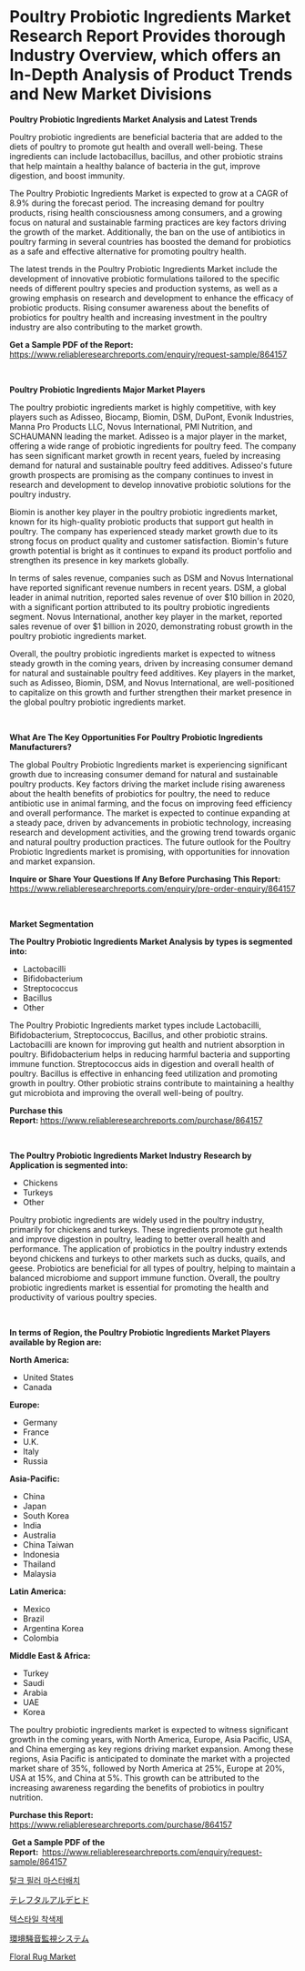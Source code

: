 <p><h1>Poultry Probiotic Ingredients Market Research Report Provides thorough Industry Overview, which offers an In-Depth Analysis of Product Trends and New Market Divisions</h1></p><p><strong>Poultry Probiotic Ingredients Market Analysis and Latest Trends</strong></p>
<p><p>Poultry probiotic ingredients are beneficial bacteria that are added to the diets of poultry to promote gut health and overall well-being. These ingredients can include lactobacillus, bacillus, and other probiotic strains that help maintain a healthy balance of bacteria in the gut, improve digestion, and boost immunity.</p><p>The Poultry Probiotic Ingredients Market is expected to grow at a CAGR of 8.9% during the forecast period. The increasing demand for poultry products, rising health consciousness among consumers, and a growing focus on natural and sustainable farming practices are key factors driving the growth of the market. Additionally, the ban on the use of antibiotics in poultry farming in several countries has boosted the demand for probiotics as a safe and effective alternative for promoting poultry health.</p><p>The latest trends in the Poultry Probiotic Ingredients Market include the development of innovative probiotic formulations tailored to the specific needs of different poultry species and production systems, as well as a growing emphasis on research and development to enhance the efficacy of probiotic products. Rising consumer awareness about the benefits of probiotics for poultry health and increasing investment in the poultry industry are also contributing to the market growth.</p></p>
<p><strong>Get a Sample PDF of the Report:&nbsp;</strong> <a href="https://www.reliableresearchreports.com/enquiry/request-sample/864157">https://www.reliableresearchreports.com/enquiry/request-sample/864157</a></p>
<p>&nbsp;</p>
<p><strong>Poultry Probiotic Ingredients Major Market Players</strong></p>
<p><p>The poultry probiotic ingredients market is highly competitive, with key players such as Adisseo, Biocamp, Biomin, DSM, DuPont, Evonik Industries, Manna Pro Products LLC, Novus International, PMI Nutrition, and SCHAUMANN leading the market. Adisseo is a major player in the market, offering a wide range of probiotic ingredients for poultry feed. The company has seen significant market growth in recent years, fueled by increasing demand for natural and sustainable poultry feed additives. Adisseo's future growth prospects are promising as the company continues to invest in research and development to develop innovative probiotic solutions for the poultry industry.</p><p>Biomin is another key player in the poultry probiotic ingredients market, known for its high-quality probiotic products that support gut health in poultry. The company has experienced steady market growth due to its strong focus on product quality and customer satisfaction. Biomin's future growth potential is bright as it continues to expand its product portfolio and strengthen its presence in key markets globally.</p><p>In terms of sales revenue, companies such as DSM and Novus International have reported significant revenue numbers in recent years. DSM, a global leader in animal nutrition, reported sales revenue of over $10 billion in 2020, with a significant portion attributed to its poultry probiotic ingredients segment. Novus International, another key player in the market, reported sales revenue of over $1 billion in 2020, demonstrating robust growth in the poultry probiotic ingredients market.</p><p>Overall, the poultry probiotic ingredients market is expected to witness steady growth in the coming years, driven by increasing consumer demand for natural and sustainable poultry feed additives. Key players in the market, such as Adisseo, Biomin, DSM, and Novus International, are well-positioned to capitalize on this growth and further strengthen their market presence in the global poultry probiotic ingredients market.</p></p>
<p>&nbsp;</p>
<p><strong>What Are The Key Opportunities For Poultry Probiotic Ingredients Manufacturers?</strong></p>
<p><p>The global Poultry Probiotic Ingredients market is experiencing significant growth due to increasing consumer demand for natural and sustainable poultry products. Key factors driving the market include rising awareness about the health benefits of probiotics for poultry, the need to reduce antibiotic use in animal farming, and the focus on improving feed efficiency and overall performance. The market is expected to continue expanding at a steady pace, driven by advancements in probiotic technology, increasing research and development activities, and the growing trend towards organic and natural poultry production practices. The future outlook for the Poultry Probiotic Ingredients market is promising, with opportunities for innovation and market expansion.</p></p>
<p><strong>Inquire or Share Your Questions If Any Before Purchasing This Report:</strong> <a href="https://www.reliableresearchreports.com/enquiry/pre-order-enquiry/864157">https://www.reliableresearchreports.com/enquiry/pre-order-enquiry/864157</a></p>
<p>&nbsp;</p>
<p><strong>Market Segmentation</strong></p>
<p><strong>The Poultry Probiotic Ingredients Market Analysis by types is segmented into:</strong></p>
<p><ul><li>Lactobacilli</li><li>Bifidobacterium</li><li>Streptococcus</li><li>Bacillus</li><li>Other</li></ul></p>
<p><p>The Poultry Probiotic Ingredients market types include Lactobacilli, Bifidobacterium, Streptococcus, Bacillus, and other probiotic strains. Lactobacilli are known for improving gut health and nutrient absorption in poultry. Bifidobacterium helps in reducing harmful bacteria and supporting immune function. Streptococcus aids in digestion and overall health of poultry. Bacillus is effective in enhancing feed utilization and promoting growth in poultry. Other probiotic strains contribute to maintaining a healthy gut microbiota and improving the overall well-being of poultry.</p></p>
<p><strong>Purchase this Report:&nbsp;</strong><a href="https://www.reliableresearchreports.com/purchase/864157">https://www.reliableresearchreports.com/purchase/864157</a></p>
<p>&nbsp;</p>
<p><strong>The Poultry Probiotic Ingredients Market Industry Research by Application is segmented into:</strong></p>
<p><ul><li>Chickens</li><li>Turkeys</li><li>Other</li></ul></p>
<p><p>Poultry probiotic ingredients are widely used in the poultry industry, primarily for chickens and turkeys. These ingredients promote gut health and improve digestion in poultry, leading to better overall health and performance. The application of probiotics in the poultry industry extends beyond chickens and turkeys to other markets such as ducks, quails, and geese. Probiotics are beneficial for all types of poultry, helping to maintain a balanced microbiome and support immune function. Overall, the poultry probiotic ingredients market is essential for promoting the health and productivity of various poultry species.</p></p>
<p>&nbsp;</p>
<p><strong>In terms of Region, the Poultry Probiotic Ingredients Market Players available by Region are:</strong></p>
<p>
    <p> <strong> North America: </strong>
        <ul>
            <li>United States</li>
            <li>Canada</li>
        </ul>
        </p> 
    <p> <strong> Europe: </strong>
        <ul>
            <li>Germany</li>
            <li>France</li>
            <li>U.K.</li>
            <li>Italy</li>
            <li>Russia</li>
        </ul>
        </p> 
    <p> <strong> Asia-Pacific: </strong>
        <ul>
            <li>China</li>
            <li>Japan</li>
            <li>South Korea</li>
            <li>India</li>
            <li>Australia</li>
            <li>China Taiwan</li>
            <li>Indonesia</li>
            <li>Thailand</li>
            <li>Malaysia</li>
        </ul>
        </p> 
    <p> <strong> Latin America: </strong>
        <ul>
            <li>Mexico</li>
            <li>Brazil</li>
            <li>Argentina Korea</li>
            <li>Colombia</li>
        </ul>
        </p> 
    <p> <strong> Middle East & Africa: </strong>
        <ul>
            <li>Turkey</li>
            <li>Saudi</li>
            <li>Arabia</li>
            <li>UAE</li>
            <li>Korea</li>
        </ul>
    </p>
    </p>
<p><p>The poultry probiotic ingredients market is expected to witness significant growth in the coming years, with North America, Europe, Asia Pacific, USA, and China emerging as key regions driving market expansion. Among these regions, Asia Pacific is anticipated to dominate the market with a projected market share of 35%, followed by North America at 25%, Europe at 20%, USA at 15%, and China at 5%. This growth can be attributed to the increasing awareness regarding the benefits of probiotics in poultry nutrition.</p></p>
<p><strong>Purchase this Report: </strong><a href="https://www.reliableresearchreports.com/purchase/864157">https://www.reliableresearchreports.com/purchase/864157</a></p>
<p>&nbsp;<strong>Get a Sample PDF of the Report:&nbsp;&nbsp;</strong><a href="https://www.reliableresearchreports.com/enquiry/request-sample/864157">https://www.reliableresearchreports.com/enquiry/request-sample/864157</a></p>
<p><strong></strong></p>
<p><p><a href="https://medium.com/@nicholepatriciadoylenwnrjr0/%ED%83%88%ED%81%AC-%ED%95%84%EB%9F%AC-%EB%A7%88%EC%8A%A4%ED%84%B0%EB%B0%B0%EC%B9%98-%EC%8B%9C%EC%9E%A5-%EA%B2%BD%EC%9F%81-%EB%B6%84%EC%84%9D-%EC%8B%9C%EC%9E%A5-%EB%8F%99%ED%96%A5-%EB%B0%8F-2031%EB%85%84%EA%B9%8C%EC%A7%80%EC%9D%98-%EC%98%88%EC%B8%A1-988923ceb209">탈크 필러 마스터배치</a></p><p><a href="https://medium.com/@klon646/%E3%83%86%E3%83%AC%E3%83%95%E3%82%BF%E3%83%BC%E3%83%AB%E3%82%A2%E3%83%AB%E3%83%87%E3%83%92%E3%83%89%E5%B8%82%E5%A0%B4-%E5%B8%82%E5%A0%B4%E3%82%B7%E3%82%A7%E3%82%A2-%E5%B8%82%E5%A0%B4%E5%8B%95%E5%90%91-%E3%81%8A%E3%82%88%E3%81%B3%E5%B0%86%E6%9D%A5%E3%81%AE%E6%88%90%E9%95%B7%E3%82%92%E6%8E%A2%E3%82%8B-6410302256df">テレフタルアルデヒド</a></p><p><a href="https://medium.com/@c-davies1/%EC%A7%81%EB%AC%BC-%EC%97%BC%EB%A3%8C-%EC%8B%9C%EC%9E%A5-%EB%B6%84%EC%84%9D-%EA%B8%80%EB%A1%9C%EB%B2%8C-%EC%82%B0%EC%97%85-%EC%A0%84%EB%A7%9D-%EB%B0%8F-%EC%98%88%EC%B8%A1-2024%EB%85%84%EB%B6%80%ED%84%B0-2031%EB%85%84-d01a00bea700">텍스타일 착색제</a></p><p><a href="https://medium.com/@arturokrs2023/%E7%92%B0%E5%A2%83%E3%83%8E%E3%82%A4%E3%82%BA%E3%83%A2%E3%83%8B%E3%82%BF%E3%83%AA%E3%83%B3%E3%82%B0%E3%82%B7%E3%82%B9%E3%83%86%E3%83%A0%E5%B8%82%E5%A0%B4%E3%83%A1%E3%83%88%E3%83%AA%E3%82%AF%E3%82%B9%E3%81%AE%E8%A7%A3%E8%AA%AD-%E5%B8%82%E5%A0%B4%E3%82%B7%E3%82%A7%E3%82%A2-%E3%83%88%E3%83%AC%E3%83%B3%E3%83%89-%E6%88%90%E9%95%B7%E3%83%91%E3%82%BF%E3%83%BC%E3%83%B3-01a9f374bedf">環境騒音監視システム</a></p><p><a href="https://github.com/nicholepatriciadoylenwnrjr0/Market-Research-Report-List-1/blob/main/floral-rug-market.md">Floral Rug Market</a></p></p>